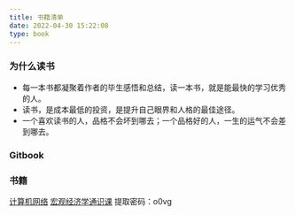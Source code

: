 ```yaml
---
title: 书籍清单
date: 2022-04-30 15:22:08
type: book
---
```

### 为什么读书
* 每一本书都凝聚着作者的毕生感悟和总结，读一本书，就是能最快的学习优秀的人。
* 读书，是成本最低的投资，是提升自己眼界和人格的最佳途径。
* 一个喜欢读书的人，品格不会坏到哪去；一个品格好的人，一生的运气不会差到哪去。

### Gitbook

### 书籍
[计算机网络](https://book.douban.com/subject/24740558/)
[宏观经济学通识课](https://pan.baidu.com/s/1-W6V6FC0rWU9HTzYo9thZg) 提取密码：o0vg


